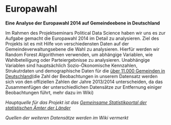 # Europawahl

**Eine Analyse der Europawahl 2014 auf Gemeindeebene in Deutschland**

Im Rahmen des Projektseminars Political Data Science haben wir uns es zur Aufgabe gemacht die Europawahl 2014 im Detail zu analysieren. Ziel des Projekts ist es mit Hilfe von verschiedensten Daten auf der Gemeindeverwaltungsebene die Wahl zu analysieren. Hierfür werden wir Random Forest Algorithmen verwenden, um abhängige Variablen, wie Wahlbeteiligung oder Parteiergebnisse zu analysieren. Unabhängige Variablen sind hauptsächlich Sozio-Ökonomische Kennzahlen, Strukutrdaten und demographische Daten für die [über 11.000 Gemeinden in Deutschland](https://de.wikipedia.org/wiki/Gemeinde_(Deutschland)#Zusammenlegung_von_Gemeinden)(die Zahl der Beobachtungen in unserem Datensatz werden sich von den offiziellen Zahlen der Jahre 2013/2014 unterscheiden, da das Zusammenfügen der unterschiedlichen Datensätze zur Entfernung einiger Beobachtungen führt, mehr dazu im Wiki)

*Hauptquelle für das Projekt ist das [Gemeinsame Statistikportal der statistischen Ämter der Länder](https://www.statistikportal.de)*

*Quellen der weiteren Datensätze werden im Wiki vermerkt*
